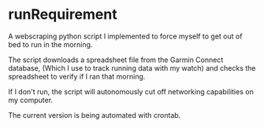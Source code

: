 # runRequirement

A webscraping python script I implemented to force myself to get out of bed to run in the morning.

The script downloads a spreadsheet file from the Garmin Connect database, (Which I use to track running data with my watch) and checks the spreadsheet to verify if I ran that morning. 

If I don't run, the script will autonomously cut off networking capabilities on my computer. 

The current version is being automated with crontab. 

